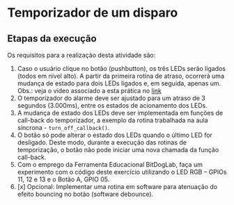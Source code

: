 # Temporizador de um disparo

## Etapas da execução

Os requisitos para a realização desta atividade são:

1. Caso o usuário clique no botão (pushbutton), os três LEDs serão ligados (todos em nível alto). A partir da primeira rotina de atraso, ocorrerá uma mudança de estado para dois LEDs ligados e, em seguida, apenas um. Obs.: veja o vídeo associado a esta prática no [link](https://www.dropbox.com/scl/fi/7faa7ib6bjrxncr2dxnf7/2025-01-26-14-01-54.mkv?rlkey=wqvef7zpxpuwvz2joj6qucasd&dl=0)
2. O temporizador do alarme deve ser ajustado para um atraso de 3 segundos (3.000ms), entre os estados de acionamento dos LEDs. 
3. A mudança de estado dos LEDs deve ser implementada em funções de call-back do temporizador, a exemplo da rotina trabalhada na aula síncrona - `turn_off_callback()`.
4. O botão só pode alterar o estado dos LEDs quando o último LED for desligado. Deste modo, durante a execução das rotinas de temporização, o botão não pode iniciar uma nova chamada da função call-back.
5. Com o emprego da Ferramenta Educacional BitDogLab, faça um experimento com o código deste exercício utilizando o LED RGB – GPIOs 11, 12 e 13 e o Botão A, GPIO 05.
6. [x] Opcional: Implementar uma rotina em software para atenuação do efeito bouncing no botão (software debounce).